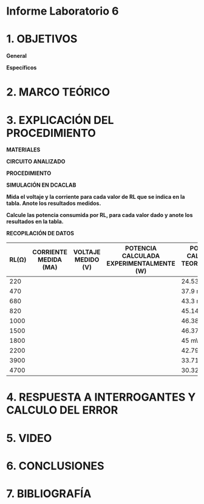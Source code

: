 # Informe Laboratorio 6

# 1. OBJETIVOS

**General**



**Específicos**



# 2. MARCO TEÓRICO



# 3. EXPLICACIÓN DEL PROCEDIMIENTO

**MATERIALES**



**CIRCUITO ANALIZADO**



**PROCEDIMIENTO**



**SIMULACIÓN EN DCACLAB**

**Mida el voltaje y la corriente para cada valor de RL que se indica en la tabla. Anote los resultados medidos.**



**Calcule las potencia consumida por RL, para cada valor dado y anote los resultados en la tabla.**

**RECOPILACIÓN DE DATOS**

| RL(Ω) | CORRIENTE MEDIDA (MA) | VOLTAJE MEDIDO (V) | POTENCIA CALCULADA EXPERIMENTALMENTE (W) | POTENCIA CALCULADA TEORICAMENTE (W) |
| ------------- | ------------- | ------------- | ------------- |------------- |
| 220 |  |  | | 24.53 mW |
| 470 |  |  | | 37.9 mW |
| 680 |  |  | | 43.3 mW |
| 820 |  |  | | 45.14 mW |
| 1000 |  |  | | 46.38 mW |
| 1500 |  |  | | 46.37 mW |
| 1800 |  |  | | 45 mW |
| 2200 |  |  | | 42.79 mW |
| 3900 |  |  | | 33.71 mW |
| 4700 |  |  | | 30.32 mW |

# 4. RESPUESTA A INTERROGANTES Y CALCULO DEL ERROR



# 5. VIDEO



# 6. CONCLUSIONES



# 7. BIBLIOGRAFÍA

